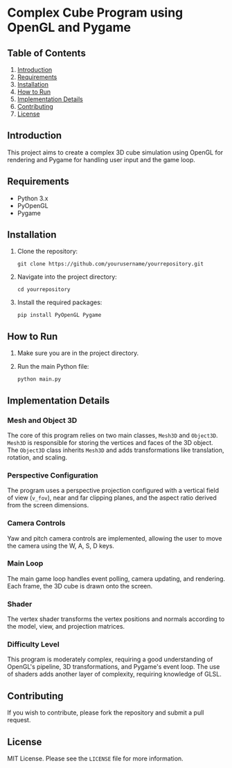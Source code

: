 # Complex Cube Program using OpenGL and Pygame

## Table of Contents
1. [Introduction](#introduction)
2. [Requirements](#requirements)
3. [Installation](#installation)
4. [How to Run](#how-to-run)
5. [Implementation Details](#implementation-details)
6. [Contributing](#contributing)
7. [License](#license)

## Introduction

This project aims to create a complex 3D cube simulation using OpenGL for rendering and Pygame for handling user input and the game loop.

## Requirements

- Python 3.x
- PyOpenGL
- Pygame

## Installation

1. Clone the repository:

    ```
    git clone https://github.com/yourusername/yourrepository.git
    ```

2. Navigate into the project directory:

    ```
    cd yourrepository
    ```

3. Install the required packages:

    ```
    pip install PyOpenGL Pygame
    ```

## How to Run

1. Make sure you are in the project directory.

2. Run the main Python file:

    ```
    python main.py
    ```

## Implementation Details

### Mesh and Object 3D

The core of this program relies on two main classes, `Mesh3D` and `Object3D`. `Mesh3D` is responsible for storing the vertices and faces of the 3D object. The `Object3D` class inherits `Mesh3D` and adds transformations like translation, rotation, and scaling.

### Perspective Configuration

The program uses a perspective projection configured with a vertical field of view (`v_fov`), near and far clipping planes, and the aspect ratio derived from the screen dimensions.

### Camera Controls

Yaw and pitch camera controls are implemented, allowing the user to move the camera using the W, A, S, D keys.

### Main Loop

The main game loop handles event polling, camera updating, and rendering. Each frame, the 3D cube is drawn onto the screen.

### Shader

The vertex shader transforms the vertex positions and normals according to the model, view, and projection matrices.

### Difficulty Level

This program is moderately complex, requiring a good understanding of OpenGL's pipeline, 3D transformations, and Pygame's event loop. The use of shaders adds another layer of complexity, requiring knowledge of GLSL.

## Contributing

If you wish to contribute, please fork the repository and submit a pull request.

## License

MIT License. Please see the `LICENSE` file for more information.
